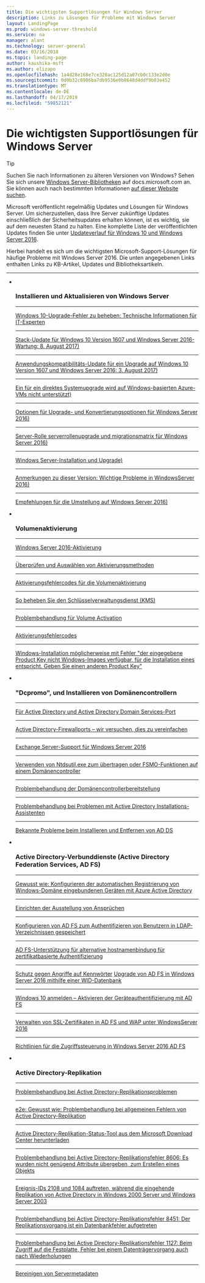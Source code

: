 ```yaml
---
title: Die wichtigsten Supportlösungen für Windows Server
description: Links zu Lösungen für Probleme mit Windows Server
layout: LandingPage
ms.prod: windows-server-threshold
ms.service: na
manager: alant
ms.technology: server-general
ms.date: 03/16/2018
ms.topic: landing-page
author: kaushika-msft
ms.author: elizapo
ms.openlocfilehash: 1a4d28e168e7ce328ac125d12a07cb0c133e2d0e
ms.sourcegitcommit: 0d0b32c8986ba7db9536e0b8648d4ddf9b03e452
ms.translationtype: MT
ms.contentlocale: de-DE
ms.lasthandoff: 04/17/2019
ms.locfileid: "59852121"
---
```

# <a name="top-support-solutions-for-windows-server"></a>Die wichtigsten Supportlösungen für Windows Server

>[!TIP]
> Suchen Sie nach Informationen zu älteren Versionen von Windows? Sehen Sie sich unsere [Windows Server-Bibliotheken](/previous-versions/windows/) auf docs.microsoft.com an. Sie können auch nach bestimmten Informationen [auf dieser Website suchen](https://docs.microsoft.com/search/index?search=Windows+Server&dataSource=previousVersions).

Microsoft veröffentlicht regelmäßig Updates und Lösungen für Windows Server. Um sicherzustellen, dass Ihre Server zukünftige Updates einschließlich der Sicherheitsupdates erhalten können, ist es wichtig, sie auf dem neuesten Stand zu halten. Eine komplette Liste der veröffentlichten Updates finden Sie unter [Updateverlauf für Windows 10 und Windows Server 2016](https://support.microsoft.com/en-us/help/4000825/windows-10-windows-server-2016-update-history).

Hierbei handelt es sich um die wichtigsten Microsoft-Support-Lösungen für häufige Probleme mit Windows Server 2016. Die unten angegebenen Links enthalten Links zu KB-Artikel, Updates und Bibliotheksartikeln.

<HR />

<ul class="cardsF panelContent">
<li>
        <div class="cardSize">
            <div class="cardPadding">
                <div class="card">
                    <div class="cardImageOuter">
                        <div class="cardImage">
                            <img src="../media/i-troubleshoot.svg" alt="" />
                        </div>
                    </div>
                    <div class="cardText">
                        <h3>Installieren und Aktualisieren von Windows Server</h3>
<hr> 
                        <a href="\windows\deployment\upgrade\resolve-windows-10-upgrade-errors">Windows 10-Upgrade-Fehler zu beheben: Technische Informationen für IT-Experten</a>
<hr> 
                        <p><a href="https://support.microsoft.com/en-US/help/4035631">Stack-Update für Windows 10 Version 1607 und Windows Server 2016-Wartung: 8. August 2017)</a></p>
<hr> 
                        <p><a href="https://support.microsoft.com/en-US/help/4033524">Anwendungskompatibilitäts-Update für ein Upgrade auf Windows 10 Version 1607 und Windows Server 2016: 3. August 2017)</a></p>
<hr>
                        <p><a href="https://support.microsoft.com/en-US/help/4014997">Ein für ein direktes Systemupgrade wird auf Windows-basierten Azure-VMs nicht unterstützt)</a></p>
<hr>
                        <p><a href="..\get-started\supported-upgrade-paths.md">Optionen für Upgrade- und Konvertierungsoptionen für Windows Server 2016)</a></p>
<hr>
                       <p><a href="..\get-started\server-role-upgradeability-table.md">Server-Rolle serverrollenupgrade und migrationsmatrix für Windows Server 2016)</a></p>
<hr>
                       <p><a href="..\get-started\installation-and-upgrade.md">Windows Server-Installation und Upgrade)</a></p>
<hr>
                       <p><a href="..\get-started\windows-server-2016-ga-release-notes.md">Anmerkungen zu dieser Version: Wichtige Probleme in WindowsServer 2016)</a></p>
<hr>
                       <p><a href="..\get-started\recommendations-moving-to-server2016.md">Empfehlungen für die Umstellung auf Windows Server 2016)</a></p>
                    </div>
                </div>
            </div>
        </div>
    </li>
<li>
 <div class="cardSize">
            <div class="cardPadding">
                <div class="card">
                    <div class="cardImageOuter">
                        <div class="cardImage">
                            <img src="../media/i-troubleshoot.svg" alt="" />
                        </div>
                    </div>
                    <div class="cardText">
                        <h3>Volumenaktivierung</h3>
<hr> 
                        <a href="../get-started/server-2016-activation.md">Windows Server 2016-Aktivierung</a>
<hr>
                        <p><a href="https://technet.microsoft.com/library/jj134256(ws.11).aspx">Überprüfen und Auswählen von Aktivierungsmethoden</a></p>
<hr>
                        <p><a href="https://technet.microsoft.com/library/dn502528.aspx">Aktivierungsfehlercodes für die Volumenaktivierung</a></p>
<hr>
                        <p><a href="https://technet.microsoft.com/library/ee939272.aspx">So beheben Sie den Schlüsselverwaltungsdienst (KMS)</a></p>
<hr>
                        <p><a href="https://technet.microsoft.com/library/ff793439.aspx">Problembehandlung für Volume Activation</a></p>
<hr>                       
                        <p><a href="https://technet.microsoft.com/library/ff793399.aspx">Aktivierungsfehlercodes</a></p>
<hr>
                        <p><a href="https://support.microsoft.com/help/2796988/windows-8-or-windows-server-2012-installation-may-fail-with-error-mess">Windows-Installation möglicherweise mit Fehler "der eingegebene Product Key nicht Windows-Images verfügbar, für die Installation eines entspricht. Geben Sie einen anderen Product Key"</a></p>
                    </div>
                </div>
            </div>
        </div>
    </li>
<li>
 <div class="cardSize">
            <div class="cardPadding">
                <div class="card">
                    <div class="cardImageOuter">
                        <div class="cardImage">
                            <img src="../media/i-troubleshoot.svg" alt="" />
                        </div>
                    </div>
                    <div class="cardText">
                        <h3>"Dcpromo", und Installieren von Domänencontrollern</h3>
<hr> 
                        <a href="https://technet.microsoft.com/library/dd772723(v=ws.10).aspx">Für Active Directory und Active Directory Domain Services-Port</a>
<hr>
                        <p> <a href="http://blogs.msmvps.com/acefekay/2011/11/01/active-directory-firewall-ports-let-s-try-to-make-this-simple/">Active Directory-Firewallports – wir versuchen, dies zu vereinfachen</a></p>
<hr>
                        <p><a href="https://technet.microsoft.com/library/ff728623(v=exchg.150).aspx">Exchange Server-Support für Windows Server 2016</a></p>
<hr>
                        <p><a href="https://support.microsoft.com/kb/255504">Verwenden von Ntdsutil.exe zum übertragen oder FSMO-Funktionen auf einem Domänencontroller</a></p>
<hr>
                        <p><a href="../identity/ad-ds/deploy/troubleshooting-domain-controller-deployment.md">Problembehandlung der Domänencontrollerbereitstellung</a></p>
<hr>
                        <p><a href="https://msdn.microsoft.com/library/bb727058.aspx">Problembehandlung bei Problemen mit Active Directory Installations-Assistenten</a></p>
<hr>
                        <p><a href="https://technet.microsoft.com/library/cc754463(v=ws.10).aspx">Bekannte Probleme beim Installieren und Entfernen von AD DS</a></p>
                      </div>
                 </div>
            </div>
        </div>
    </li>
<li>
 <div class="cardSize">
            <div class="cardPadding">
                <div class="card">
                    <div class="cardImageOuter">
                        <div class="cardImage">
                            <img src="../media/i-troubleshoot.svg" alt="" />
                        </div>
                    </div>
                    <div class="cardText">
                        <h3>Active Directory-Verbunddienste (Active Directory Federation Services, AD FS)</h3>
<hr> 
                        <a href="/azure/active-directory/active-directory-conditional-access-automatic-device-registration-setup">Gewusst wie: Konfigurieren der automatischen Registrierung von Windows-Domäne eingebundenen Geräten mit Azure Active Directory</a>
<hr>
                        <p><a href="/azure/active-directory/device-management-hybrid-azuread-joined-devices-setup#step-2-setup-issuance-of-claims">Einrichten der Ausstellung von Ansprüchen</a></p>
<hr>  
                        <p><a href="../identity/ad-fs/operations/configure-ad-fs-to-authenticate-users-stored-in-ldap-directories.md">Konfigurieren von AD FS zum Authentifizieren von Benutzern in LDAP-Verzeichnissen gespeichert</a></p>
<hr>
                        <p><a href="../identity/ad-fs/operations/ad-fs-support-for-alternate-hostname-binding-for-certificate-authentication.md">AD FS-Unterstützung für alternative hostnamenbindung für zertifikatbasierte Authentifizierung</a></p>
<hr>
                        <p><a href="https://blogs.technet.microsoft.com/tspring/2017/01/20/federated-to-microsoft-cloud-and-account-lockouts/">Schutz gegen Angriffe auf Kennwörter</a>
                        <a href="../identity/ad-fs/deployment/upgrading-to-ad-fs-in-windows-server-2016.md">Upgrade von AD FS in Windows Server 2016 mithilfe einer WID-Datenbank</a></p>
<hr>
                        <p><a href="../identity/ad-fs/operations/configure-device-based-conditional-access-on-premises.md">Windows 10 anmelden – Aktivieren der Geräteauthentifizierung mit AD FS</a></p>
<hr>
                        <p><a href="../identity/ad-fs/operations/manage-ssl-certificates-ad-fs-wap-2016.md">Verwalten von SSL-Zertifikaten in AD FS und WAP unter WindowsServer 2016</a></p>
<hr>
                        <p><a href="../identity/ad-fs/operations/access-control-policies-in-ad-fs.md">Richtlinien für die Zugriffssteuerung in Windows Server 2016 AD FS</a></p>
                      </div>
                 </div>
            </div>
        </div>
    </li>
<li>
 <div class="cardSize">
            <div class="cardPadding">
                <div class="card">
                    <div class="cardImageOuter">
                        <div class="cardImage">
                            <img src="../media/i-troubleshoot.svg" alt="" />
                        </div>
                    </div>
                    <div class="cardText">
                        <h3>Active Directory-Replikation</h3>
<hr> 
                         <a href="../identity/ad-ds/manage/troubleshoot/troubleshooting-active-directory-replication-problems.md">Problembehandlung bei Active Directory-Replikationsproblemen</a>
<hr>
                         <a href="https://www.microsoft.com/en-in/download/details.aspx?id=30005">e2e: Gewusst wie: Problembehandlung bei allgemeinen Fehlern von Active Directory-Replikation</a>
<hr>
                         <a href="https://support.microsoft.com/kb/3108513">Active Directory-Replikation-Status-Tool aus dem Microsoft Download Center herunterladen</a>
<hr>
                         <a href="https://support.microsoft.com/kb/2028495">Problembehandlung bei Active Directory-Replikationsfehler 8606: Es wurden nicht genügend Attribute übergeben, zum Erstellen eines Objekts</a></p>
<hr>
                         <a href="https://support.microsoft.com/kb/837932">Ereignis-IDs 2108 und 1084 auftreten, während die eingehende Replikation von Active Directory in Windows 2000 Server und Windows Server 2003</a>
<hr>
                         <a href="https://support.microsoft.com/kb/2645996">Problembehandlung bei Active Directory-Replikationsfehler 8451: Der Replikationsvorgang ist ein Datenbankfehler aufgetreten</a>
<hr>
                         <a href="https://support.microsoft.com/kb/2025726">Problembehandlung bei Active Directory-Replikationsfehler 1127: Beim Zugriff auf die Festplatte, Fehler bei einem Datenträgervorgang auch nach Wiederholungen</a>
<hr>
                         <a href="https://technet.microsoft.com/library/cc816907.aspx">Bereinigen von Servermetadaten</a>
                    </div>
                </div>
            </div>
        </div>
    </li>
</ul>